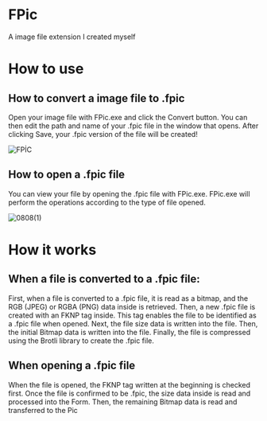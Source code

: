 # FPic
A image file extension I created myself

# How to use
## How to convert a image file to .fpic
Open your image file with FPic.exe and click the Convert button. You can then edit the path and name of your .fpic file in the window that opens. After clicking Save, your .fpic version of the file will be created!

![FPİC](https://github.com/user-attachments/assets/aacf7de9-6e4d-4604-bca2-28acfb257701)

## How to open a .fpic file
You can view your file by opening the .fpic file with FPic.exe. FPic.exe will perform the operations according to the type of file opened.

![0808(1)](https://github.com/user-attachments/assets/542e0b44-8b69-4a50-850b-c0c91a6f9bda)



# How it works
## When a file is converted to a .fpic file:
First, when a file is converted to a .fpic file, it is read as a bitmap, and the RGB (JPEG) or RGBA (PNG) data inside is retrieved. Then, a new .fpic file is created with an FKNP tag inside. This tag enables the file to be identified as a .fpic file when opened. Next, the file size data is written into the file. Then, the initial Bitmap data is written into the file. Finally, the file is compressed using the Brotli library to create the .fpic file.
## When opening a .fpic file
When the file is opened, the FKNP tag written at the beginning is checked first. Once the file is confirmed to be .fpic, the size data inside is read and processed into the Form. Then, the remaining Bitmap data is read and transferred to the Pic
